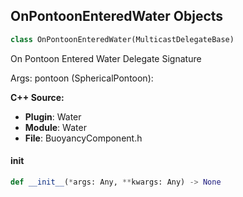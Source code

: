 ## OnPontoonEnteredWater Objects

```python
class OnPontoonEnteredWater(MulticastDelegateBase)
```

On Pontoon Entered Water  Delegate Signature

Args:
    pontoon (SphericalPontoon):

**C++ Source:**

- **Plugin**: Water
- **Module**: Water
- **File**: BuoyancyComponent.h

<a id="unreal.OnPontoonEnteredWater.__init__"></a>

#### __init__

```python
def __init__(*args: Any, **kwargs: Any) -> None
```

<a id="unreal.OnPontoonExitedWater"></a>